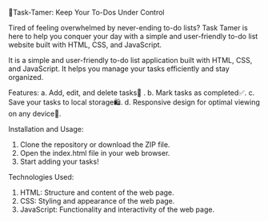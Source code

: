 📃Task-Tamer: Keep Your To-Dos Under Control

Tired of feeling overwhelmed by never-ending to-do lists? Task Tamer is here to help you conquer your day with a simple and user-friendly to-do list website built with HTML, CSS, and JavaScript.

It is a simple and user-friendly to-do list application built with HTML, CSS, and JavaScript. It helps you manage your tasks efficiently and stay organized.

Features:
  a. Add, edit, and delete tasks📑 .
  b. Mark tasks as completed✅.
  c. Save your tasks to local storage🛍️.
  d. Responsive design for optimal viewing on any device📱.


Installation and Usage:
  1. Clone the repository or download the ZIP file.
  2. Open the index.html file in your web browser.
  3. Start adding your tasks!


Technologies Used:
  1. HTML: Structure and content of the web page.
  2. CSS: Styling and appearance of the web page.
  3. JavaScript: Functionality and interactivity of the web page.
  
  



